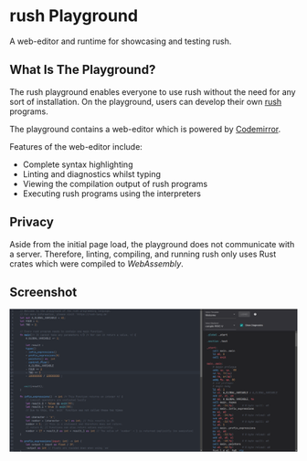 # rush Playground

A web-editor and runtime for showcasing and testing rush.

## What Is The Playground?

The rush playground enables everyone to use rush without the need for any sort
of installation. On the playground, users can develop their own
[rush](https://github.com/rush-rs/rush) programs.

The playground contains a web-editor which is powered by
[Codemirror](https://github.com/codemirror).

Features of the web-editor include:

- Complete syntax highlighting
- Linting and diagnostics whilst typing
- Viewing the compilation output of rush programs
- Executing rush programs using the interpreters

## Privacy

Aside from the initial page load, the playground does not communicate with a
server. Therefore, linting, compiling, and running rush only uses Rust crates
which were compiled to _WebAssembly_.

## Screenshot

![Screenshot of the playground](./screenshot.png)
